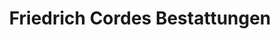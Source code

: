 ---
title: "Friedrich Cordes Bestattungen"
url: /hannover/friedrich-cordes-bestattungen/
shop: Bestattungen
---